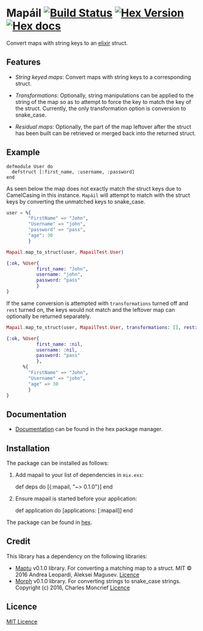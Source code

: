 # Mapáil [![Build Status](https://travis-ci.org/stephenmoloney/mapail.svg)](https://travis-ci.org/stephenmoloney/mapail) [![Hex Version](http://img.shields.io/hexpm/v/mapail.svg?style=flat)](https://hex.pm/packages/mapail) [![Hex docs](http://img.shields.io/badge/hex.pm-docs-green.svg?style=flat)](https://hexdocs.pm/mapail)

Convert maps with string keys to an [elixir](http://elixir-lang.org/) struct.


## Features

- *String keyed maps*: Convert maps with string keys to a corresponding struct.

- *Transformations*: Optionally, string manipulations can be applied to the string of the map so as to attempt to
force the key to match the key of the struct. Currently, the only transformation option is conversion to snake_case.

- *Residual maps*: Optionally, the part of the map leftover after the struct has been built can be retrieved
or merged back into the returned struct.

## Example

```
defmodule User do
  defstruct [:first_name, :username, :password]
end
```

As seen below the map does not exactly match the struct keys due to
CamelCasing in this instance. `Mapáil` will attempt to match with the
struct keys by converting the unmatched keys to snake_case.
```elixir
user = %{
        "FirstName" => "John",
        "Username" => "john",
        "password" => "pass",
        "age": 30
        }

Mapail.map_to_struct(user, MapailTest.User)

{:ok, %User{
           first_name: "John",
           username: "john",
           password: "pass"
           }
}
```

If the same conversion is attempted with `transformations` turned off and
`rest` turned on, the keys would not match and the leftover map can optionally be
returned separately.

```elixir
Mapail.map_to_struct(user, MapailTest.User, transformations: [], rest: :true)

{:ok, %User{
           first_name: :nil,
           username: :nil,
           password: "pass"
           },
      %{
        "FirstName" => "John",
        "Username" => "john",
        "age" => 30
        }
}
```


## Documentation

- [Documentation](https://hexdocs.pm/mapail/api-reference.html) can be found in the hex package manager.

## Installation

The package can be installed as follows:

  1. Add mapail to your list of dependencies in `mix.exs`:

        def deps do
          [{:mapail, "~> 0.1.0"}]
        end

  2. Ensure mapail is started before your application:

        def application do
          [applications: [:mapail]]
        end

The package can be found in [hex](https://hexdocs.pm/mapail).

## Credit

This library has a dependency on the following libraries:
- [Maptu](https://hex.pm/packages/maptu) v0.1.0 library. For converting a matching map to a struct.
MIT © 2016 Andrea Leopardi, Aleksei Magusev. [Licence]()
- [Morph](https://hex.pm/packages/morph) v0.1.0 library. For converting strings to snake_case strings.
Copyright (c) 2016, Charles Moncrief [Licence](https://github.com/cmoncrief/elixir-morph/blob/master/LICENSE)


## Licence

[MIT Licence](LICENSE.txt)